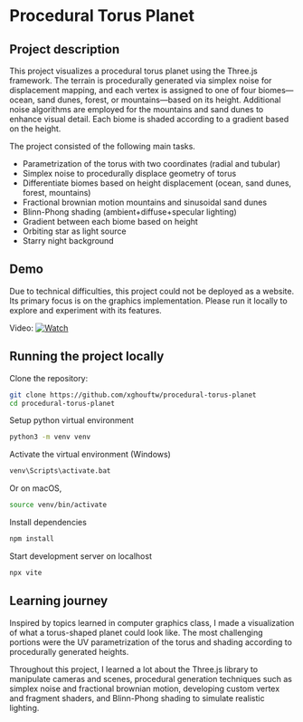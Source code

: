 # Procedural Torus Planet

## Project description
This project visualizes a procedural torus planet using the Three.js framework. The terrain is procedurally generated via simplex noise for displacement mapping, and each vertex is assigned to one of four biomes—ocean, sand dunes, forest, or mountains—based on its height. Additional noise algorithms are employed for the mountains and sand dunes to enhance visual detail. Each biome is shaded according to a gradient based on the height.

The project consisted of the following main tasks.

- Parametrization of the torus with two coordinates (radial and tubular)
- Simplex noise to procedurally displace geometry of torus
- Differentiate biomes based on height displacement (ocean, sand dunes, forest, mountains)
- Fractional brownian motion mountains and sinusoidal sand dunes
- Blinn-Phong shading (ambient+diffuse+specular lighting)
- Gradient between each biome based on height
- Orbiting star as light source
- Starry night background

## Demo
Due to technical difficulties, this project could not be deployed as a website. Its primary focus is on the graphics implementation. Please run it locally to explore and experiment with its features.

Video: [![Watch](https://img.youtube.com/vi/X8dE0CWIzwg/0.jpg)](https://www.youtube.com/watch?v=X8dE0CWIzwg)

## Running the project locally

Clone the repository:
```sh
git clone https://github.com/xghouftw/procedural-torus-planet
cd procedural-torus-planet
```

Setup python virtual environment
```sh
python3 -m venv venv
```

Activate the virtual environment (Windows)
```sh
venv\Scripts\activate.bat
```
Or on macOS,
```sh
source venv/bin/activate
```

Install dependencies
```sh
npm install
```

Start development server on localhost
```sh
npx vite
```

## Learning journey
Inspired by topics learned in computer graphics class, I made a visualization of what a torus-shaped planet could look like. The most challenging portions were the UV parametrization of the torus and shading according to procedurally generated heights.

Throughout this project, I learned a lot about the Three.js library to manipulate cameras and scenes, procedural generation techniques such as simplex noise and fractional brownian motion, developing custom vertex and fragment shaders, and Blinn-Phong shading to simulate realistic lighting.